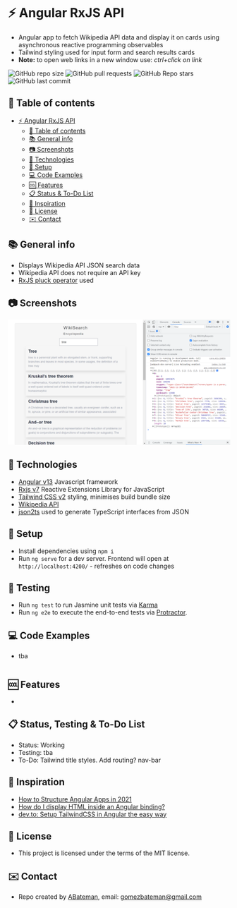 # :zap: Angular RxJS API

* Angular app to fetch Wikipedia API data and display it on cards using asynchronous reactive programming observables
* Tailwind styling used for input form and search results cards
* **Note:** to open web links in a new window use: _ctrl+click on link_

![GitHub repo size](https://img.shields.io/github/repo-size/AndrewJBateman/angular-rxjs-api?style=plastic)
![GitHub pull requests](https://img.shields.io/github/issues-pr/AndrewJBateman/angular-rxjs-api?style=plastic)
![GitHub Repo stars](https://img.shields.io/github/stars/AndrewJBateman/angular-rxjs-api?style=plastic)
![GitHub last commit](https://img.shields.io/github/last-commit/AndrewJBateman/angular-rxjs-api?style=plastic)

## :page_facing_up: Table of contents

* [:zap: Angular RxJS API](#zap-angular-rxjs-api)
  * [:page_facing_up: Table of contents](#page_facing_up-table-of-contents)
  * [:books: General info](#books-general-info)
  * [:camera: Screenshots](#camera-screenshots)
  * [:signal_strength: Technologies](#signal_strength-technologies)
  * [:floppy_disk: Setup](#floppy_disk-setup)
  * [:computer: Code Examples](#computer-code-examples)
  * [:cool: Features](#cool-features)
  * [:clipboard: Status & To-Do List](#clipboard-status--to-do-list)
  * [:clap: Inspiration](#clap-inspiration)
  * [:file_folder: License](#file_folder-license)
  * [:envelope: Contact](#envelope-contact)

## :books: General info

* Displays Wikipedia API JSON search data
* Wikipedia API does not require an API key
* [RxJS pluck operator](https://www.learnrxjs.io/learn-rxjs/operators/transformation/pluck) used

## :camera: Screenshots

![screenshot](./img/search.png)

## :signal_strength: Technologies

* [Angular v13](https://angular.io/) Javascript framework
* [Rxjs v7](https://rxjs.dev/) Reactive Extensions Library for JavaScript
* [Tailwind CSS v2](https://tailwindcss.com/) styling, minimises build bundle size
* [Wikipedia API](https://www.mediawiki.org/wiki/API:Tutorial)
* [json2ts](http://json2ts.com/) used to generate TypeScript interfaces from JSON

## :floppy_disk: Setup

* Install dependencies using `npm i`
* Run `ng serve` for a dev server. Frontend will open at `http://localhost:4200/` - refreshes on code changes

## :wrench: Testing

* Run `ng test` to run Jasmine unit tests via [Karma](https://karma-runner.github.io)
* Run `ng e2e` to execute the end-to-end tests via [Protractor](http://www.protractortest.org/).

## :computer: Code Examples

* tba

```typescript

```

## :cool: Features

*

## :clipboard: Status, Testing & To-Do List

* Status: Working
* Testing: tba
* To-Do: Tailwind title styles. Add routing? nav-bar

## :clap: Inspiration

* [How to Structure Angular Apps in 2021](https://javascript.plainenglish.io/how-to-structure-angular-apps-in-2021-a0bdd481ad0d)
* [How do I display HTML inside an Angular binding?](https://blog.briebug.com/blog/how-do-i-display-html-inside-an-angular-binding)
* [dev.to: Setup TailwindCSS in Angular the easy way](https://dev.to/angular/setup-tailwindcss-in-angular-the-easy-way-1i5l)

## :file_folder: License

* This project is licensed under the terms of the MIT license.

## :envelope: Contact

* Repo created by [ABateman](https://github.com/AndrewJBateman), email: gomezbateman@gmail.com
